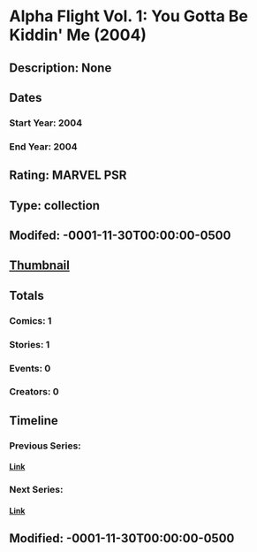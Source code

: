 # Alpha Flight Vol. 1: You Gotta Be Kiddin' Me (2004)
## Description: None
## Dates
### Start Year: 2004
### End Year: 2004
## Rating: MARVEL PSR
## Type: collection
## Modifed: -0001-11-30T00:00:00-0500
## [Thumbnail](http://i.annihil.us/u/prod/marvel/i/mg/b/f0/4bc6b55e2b06d.jpg)
## Totals
### Comics: 1
### Stories: 1
### Events: 0
### Creators: 0
## Timeline
### Previous Series: 
#### [Link]()
### Next Series: 
#### [Link]()
## Modified: -0001-11-30T00:00:00-0500